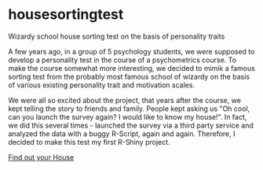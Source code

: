 # housesortingtest
Wizardy school house sorting test on the basis of personality traits 


A few years ago, in a group of 5 psychology students, we were supposed to develop a personality test in the course of a psychometrics course.
To make the course somewhat more interesting, we decided to mimik a famous sorting test from the probably most famous school of wizardy on the basis of various existing personality trait and motivation scales. 

We were all so excited about the project, that years after the course, we kept telling the story to friends and family. People kept asking us "Oh cool, can you launch the survey again? I would like to know my house!". In fact, we did this several times - launched the survey via a third party service and analyzed the data with a buggy R-Script, again and again. Therefore, I decided to make this test my first R-Shiny project. 

[Find out your House](https://oswald.shinyapps.io/hogwartshouses/)
